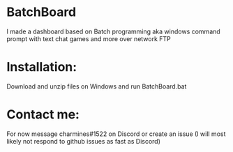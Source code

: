 # BatchBoard
I made a dashboard based on Batch programming aka windows command prompt with text chat games and more over network FTP

# Installation:
Download and unzip files on Windows and run BatchBoard.bat

# Contact me:
For now message charmines#1522 on Discord or create an issue (I will most likely not respond to github issues as fast as Discord)
